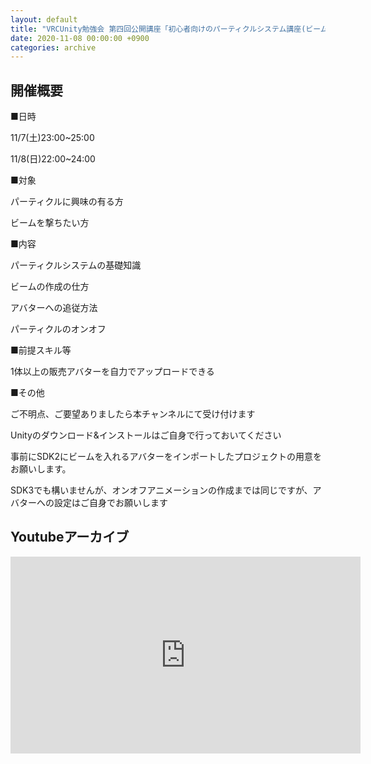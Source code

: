 ```yaml
---
layout: default
title: "VRCUnity勉強会 第四回公開講座「初心者向けのパーティクルシステム講座(ビーム編)」"
date: 2020-11-08 00:00:00 +0900
categories: archive
---
```


## 開催概要

■日時

11/7(土)23:00~25:00

11/8(日)22:00~24:00


■対象

パーティクルに興味の有る方

ビームを撃ちたい方

■内容

パーティクルシステムの基礎知識

ビームの作成の仕方

アバターへの追従方法

パーティクルのオンオフ

■前提スキル等

1体以上の販売アバターを自力でアップロードできる

■その他

ご不明点、ご要望ありましたら本チャンネルにて受け付けます

Unityのダウンロード&インストールはご自身で行っておいてください

事前にSDK2にビームを入れるアバターをインポートしたプロジェクトの用意をお願いします。

SDK3でも構いませんが、オンオフアニメーションの作成までは同じですが、アバターへの設定はご自身でお願いします

## Youtubeアーカイブ
<iframe width="560" height="315" src="https://www.youtube.com/embed/Hu5f4DxjzqQ" frameborder="0" allow="autoplay; encrypted-media" allowfullscreen></iframe>


